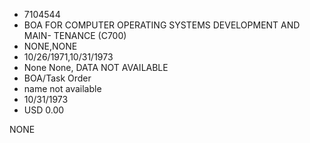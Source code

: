* 7104544
* BOA FOR COMPUTER OPERATING SYSTEMS DEVELOPMENT AND MAIN- TENANCE (C700)
* NONE,NONE
* 10/26/1971,10/31/1973
* None None, DATA NOT AVAILABLE
* BOA/Task Order
* name not available
* 10/31/1973
* USD 0.00

NONE